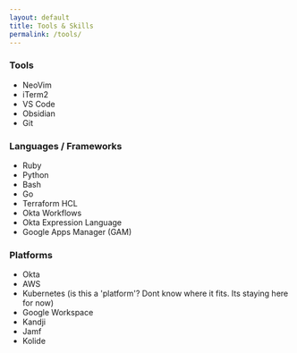```yaml
---
layout: default
title: Tools & Skills
permalink: /tools/
---
```


### Tools
- NeoVim
- iTerm2
- VS Code
- Obsidian
- Git

### Languages / Frameworks
- Ruby
- Python
- Bash
- Go
- Terraform HCL
- Okta Workflows
- Okta Expression Language
- Google Apps Manager (GAM)

### Platforms
- Okta
- AWS
- Kubernetes (is this a 'platform'? Dont know where it fits. Its staying here for now)
- Google Workspace
- Kandji
- Jamf
- Kolide


